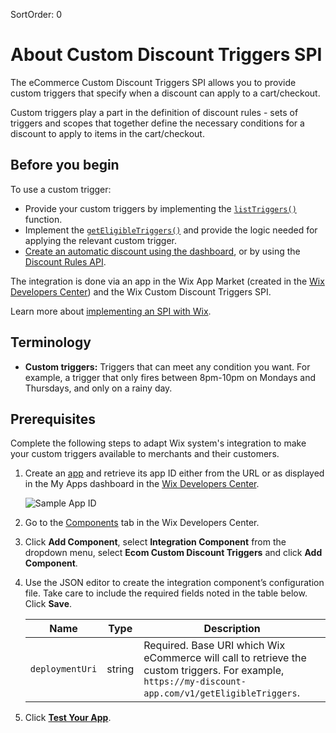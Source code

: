 SortOrder: 0
# About Custom Discount Triggers SPI

The eCommerce Custom Discount Triggers SPI allows you to provide custom triggers that specify when a discount can apply to a cart/checkout.

Custom triggers play a part in the definition of discount rules - sets of triggers and scopes that together define the necessary conditions for a discount to apply to items in the cart/checkout.

## Before you begin

To use a custom trigger:
+ Provide your custom triggers by implementing the [`listTriggers()`](https://dev.wix.com/api/rest/wix-ecommerce/custom-discount-triggers-integration-spi/list-triggers) function.
+ Implement the [`getEligibleTriggers()`](https://dev.wix.com/api/rest/wix-ecommerce/custom-discount-triggers-integration-spi/get-eligible-triggers) and provide the logic needed for applying the relevant custom trigger.
+ [Create an automatic discount using the dashboard](https://support.wix.com/en/article/wix-stores-creating-automatic-discounts), or by using the [Discount Rules API](https://dev.wix.com/api/rest/wix-ecommerce/discount-rules/create-discount-rule).

The integration is done via an app in the Wix App Market (created in the [Wix Developers Center](https://dev.wix.com/)) and the Wix Custom Discount Triggers SPI.

Learn more about [implementing an SPI with Wix](https://dev.wix.com/api/rest/getting-started/service-provider-interface).

## Terminology

+ **Custom triggers:** Triggers that can meet any condition you want. For example, a trigger that only fires between 8pm-10pm on Mondays and Thursdays, and only on a rainy day.

## Prerequisites

Complete the following steps to adapt Wix system's integration to make your custom triggers available to merchants and their customers.

1. Create an [app](https://dev.wix.com/dc3/my-apps/) and retrieve its app ID either from the URL or as displayed in the My Apps dashboard in the [Wix Developers Center](https://dev.wix.com/).

    ![Sample App ID](https://s3.amazonaws.com/wixplorer-readme-images/custom-discount-triggers-integration-spi%2Fappid.png "Sample App ID")

1. Go to the [Components](https://devforum.wix.com/kb/en/article/about-app-components) tab in the Wix Developers Center.
1. Click **Add Component**, select **Integration Component** from the dropdown menu, select **Ecom Custom Discount Triggers** and click **Add Component**.
1. Use the JSON editor to create the integration component’s configuration file. Take care to include the required fields noted in the table below. Click **Save**.

    | Name                 | Type                     | Description       |
    | ---------------------|--------------------------|-------------------|
    | `deploymentUri`      | string                   | Required. Base URI which Wix eCommerce will call to retrieve the custom triggers. For example, `https://my-discount-app.com/v1/getEligibleTriggers`.|

1. Click [**Test Your App**](https://devforum.wix.com/kb/en/article/how-to-test-your-app-on-a-free-premium-development-site).